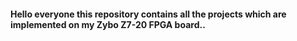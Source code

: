<div>
  <h4> Hello everyone this repository contains all the projects which are implemented on my Zybo Z7-20 FPGA board.. </h4>
  
  
</div>
